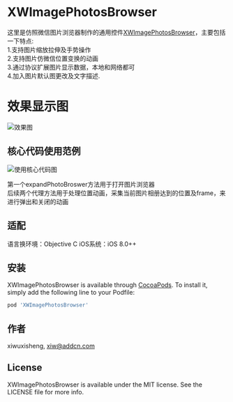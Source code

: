 # XWImagePhotosBrowser
这里是仿照微信图片浏览器制作的通用控件[XWImagePhotosBrowser](https://github.com/xiwuxisheng/XWImagePhotosBrowser)，主要包括一下特点:  
1.支持图片缩放拉伸及手势操作  
2.支持图片仿微信位置变换的动画  
3.通过协议扩展图片显示数据，本地和网络都可  
4.加入图片默认图更改及文字描述.  

# 效果显示图  
![效果图](http://i2.bvimg.com/685434/4742301bd8b7c601.gif)

## 核心代码使用范例  
![使用核心代码图](http://i1.bvimg.com/685434/c26879d0056ecd43.jpg)  

第一个expandPhotoBroswer方法用于打开图片浏览器  
后续两个代理方法用于处理位置动画，采集当前图片相册达到的位置及frame，来进行弹出和关闭的动画

## 适配  
语言换环境：Objective C
iOS系统：iOS 8.0++

## 安装

XWImagePhotosBrowser is available through [CocoaPods](https://cocoapods.org). To install
it, simply add the following line to your Podfile:

```ruby
pod 'XWImagePhotosBrowser'
```

## 作者

xiwuxisheng, xiw@addcn.com

## License

XWImagePhotosBrowser is available under the MIT license. See the LICENSE file for more info.

